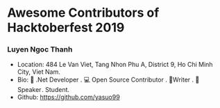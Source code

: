 # Awesome Contributors of Hacktoberfest 2019

### Luyen Ngoc Thanh
- Location: 484 Le Van Viet, Tang Nhon Phu A, District 9, Ho Chi Minh City, Viet Nam.
- Bio: 📱 .Net Developer . 💻 Open Source Contributor . 📝Writer . 🎤 Speaker . Student.
- Github: https://github.com/yasuo99
